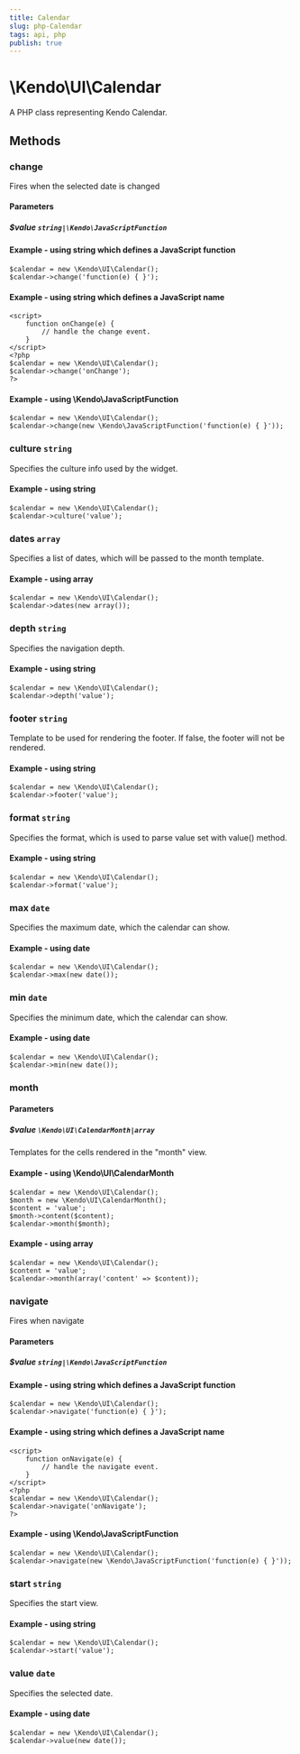 ```yaml
---
title: Calendar
slug: php-Calendar
tags: api, php
publish: true
---
```


# \Kendo\UI\Calendar

A PHP class representing Kendo Calendar.


## Methods

### change
Fires when the selected date is changed
#### Parameters

##### $value `string|\Kendo\JavaScriptFunction`

#### Example - using string which defines a JavaScript function

    $calendar = new \Kendo\UI\Calendar();
    $calendar->change('function(e) { }');

#### Example - using string which defines a JavaScript name
    <script>
        function onChange(e) {
            // handle the change event.
        }
    </script>
    <?php
    $calendar = new \Kendo\UI\Calendar();
    $calendar->change('onChange');
    ?>

#### Example - using \Kendo\JavaScriptFunction

    $calendar = new \Kendo\UI\Calendar();
    $calendar->change(new \Kendo\JavaScriptFunction('function(e) { }'));

### culture `string`

Specifies the culture info used by the widget.


#### Example - using string
    $calendar = new \Kendo\UI\Calendar();
    $calendar->culture('value');

### dates `array`

Specifies a list of dates, which will be passed to the month template.


#### Example - using array
    $calendar = new \Kendo\UI\Calendar();
    $calendar->dates(new array());

### depth `string`

Specifies the navigation depth.


#### Example - using string
    $calendar = new \Kendo\UI\Calendar();
    $calendar->depth('value');

### footer `string`

Template to be used for rendering the footer. If false, the footer will not be rendered.


#### Example - using string
    $calendar = new \Kendo\UI\Calendar();
    $calendar->footer('value');

### format `string`

Specifies the format, which is used to parse value set with value() method.


#### Example - using string
    $calendar = new \Kendo\UI\Calendar();
    $calendar->format('value');

### max `date`

Specifies the maximum date, which the calendar can show.


#### Example - using date
    $calendar = new \Kendo\UI\Calendar();
    $calendar->max(new date());

### min `date`

Specifies the minimum date, which the calendar can show.


#### Example - using date
    $calendar = new \Kendo\UI\Calendar();
    $calendar->min(new date());

### month

#### Parameters

##### $value `\Kendo\UI\CalendarMonth|array`

Templates for the cells rendered in the "month" view.


#### Example - using \Kendo\UI\CalendarMonth

    $calendar = new \Kendo\UI\Calendar();
    $month = new \Kendo\UI\CalendarMonth();
    $content = 'value';
    $month->content($content);
    $calendar->month($month);

#### Example - using array

    $calendar = new \Kendo\UI\Calendar();
    $content = 'value';
    $calendar->month(array('content' => $content));

### navigate
Fires when navigate
#### Parameters

##### $value `string|\Kendo\JavaScriptFunction`

#### Example - using string which defines a JavaScript function

    $calendar = new \Kendo\UI\Calendar();
    $calendar->navigate('function(e) { }');

#### Example - using string which defines a JavaScript name
    <script>
        function onNavigate(e) {
            // handle the navigate event.
        }
    </script>
    <?php
    $calendar = new \Kendo\UI\Calendar();
    $calendar->navigate('onNavigate');
    ?>

#### Example - using \Kendo\JavaScriptFunction

    $calendar = new \Kendo\UI\Calendar();
    $calendar->navigate(new \Kendo\JavaScriptFunction('function(e) { }'));

### start `string`

Specifies the start view.


#### Example - using string
    $calendar = new \Kendo\UI\Calendar();
    $calendar->start('value');

### value `date`

Specifies the selected date.


#### Example - using date
    $calendar = new \Kendo\UI\Calendar();
    $calendar->value(new date());

